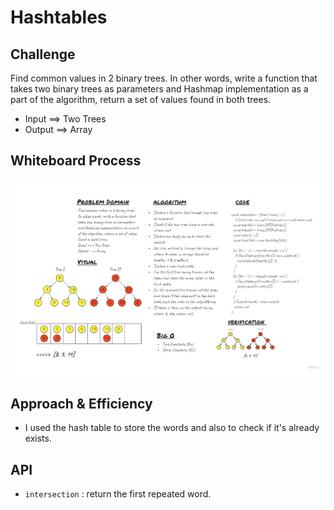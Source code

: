 # Hashtables
<!-- Short summary or background information -->

## Challenge
<!-- Description of the challenge -->
Find common values in 2 binary trees.
In other words, write a function that takes two binary trees as parameters and Hashmap implementation as a part of the algorithm, return a set of values found in both trees.
* Input ==> Two Trees
* Output ==> Array


## Whiteboard Process
![whiteboard](./chall2.jpg)

## Approach & Efficiency
<!-- What approach did you take? Why? What is the Big O space/time for this approach? -->
- I used the hash table to store the words and also to check if it's already exists.

## API
<!-- Description of each method publicly available to your Linked List -->
- ```intersection``` : return the first repeated word.

